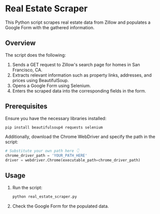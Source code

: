 # Real Estate Scraper

This Python script scrapes real estate data from Zillow and populates a Google Form with the gathered information.

## Overview

The script does the following:

1. Sends a GET request to Zillow's search page for homes in San Francisco, CA.
2. Extracts relevant information such as property links, addresses, and prices using BeautifulSoup.
3. Opens a Google Form using Selenium.
4. Enters the scraped data into the corresponding fields in the form.

## Prerequisites

Ensure you have the necessary libraries installed:

```bash
pip install beautifulsoup4 requests selenium
```

Additionally, download the Chrome WebDriver and specify the path in the script:

```python
# Substitute your own path here 👇
chrome_driver_path = 'YOUR_PATH_HERE'
driver = webdriver.Chrome(executable_path=chrome_driver_path)
```

## Usage

1. Run the script:

   ```bash
   python real_estate_scraper.py
   ```

2. Check the Google Form for the populated data.

